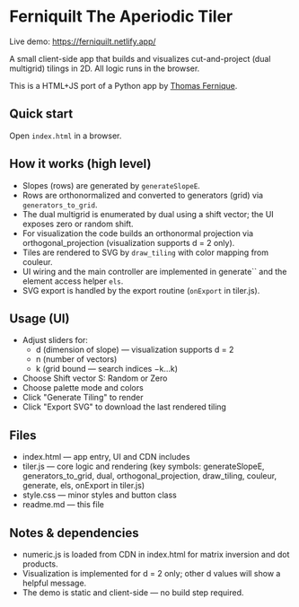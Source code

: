 # Ferniquilt The Aperiodic Tiler

Live demo: https://ferniquilt.netlify.app/

A small client-side app that builds and visualizes cut-and-project (dual multigrid) tilings in 2D. All logic runs in the browser.

This is a HTML+JS port of a Python app by [Thomas Fernique](https://lipn.univ-paris13.fr/~fernique/).

## Quick start
Open `index.html` in a browser.

## How it works (high level)
* Slopes (rows) are generated by `generateSlopeE`.
* Rows are orthonormalized and converted to generators (grid) via `generators_to_grid`.
* The dual multigrid is enumerated by dual using a shift vector; the UI exposes zero or random shift.
* For visualization the code builds an orthonormal projection via orthogonal_projection (visualization supports d = 2 only).
* Tiles are rendered to SVG by `draw_tiling` with color mapping from couleur.
* UI wiring and the main controller are implemented in generate`` and the element access helper `els`.
* SVG export is handled by the export routine (`onExport` in tiler.js).

## Usage (UI)
* Adjust sliders for:
   * d (dimension of slope) — visualization supports d = 2
   * n (number of vectors)
   * k (grid bound — search indices −k…k)
* Choose Shift vector S: Random or Zero
* Choose palette mode and colors
* Click "Generate Tiling" to render
* Click "Export SVG" to download the last rendered tiling

## Files
* index.html — app entry, UI and CDN includes
* tiler.js — core logic and rendering (key symbols: generateSlopeE, generators_to_grid, dual, orthogonal_projection, draw_tiling, couleur, generate, els, onExport in tiler.js)
* style.css — minor styles and button class
* readme.md — this file

## Notes & dependencies
* numeric.js is loaded from CDN in index.html for matrix inversion and dot products.
* Visualization is implemented for d = 2 only; other d values will show a helpful message.
* The demo is static and client-side — no build step required.
